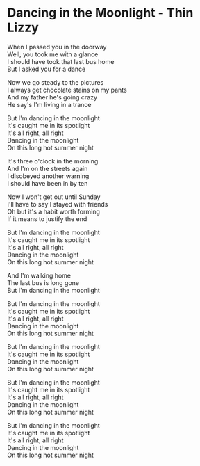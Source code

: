 # Dancing in the Moonlight - Thin Lizzy

When I passed you in the doorway\
Well, you took me with a glance\
I should have took that last bus home\
But I asked you for a dance

Now we go steady to the pictures\
I always get chocolate stains on my pants\
And my father he's going crazy\
He say's I'm living in a trance

But I'm dancing in the moonlight\
It's caught me in its spotlight\
It's all right, all right\
Dancing in the moonlight\
On this long hot summer night

It's three o'clock in the morning\
And I'm on the streets again\
I disobeyed another warning\
I should have been in by ten

Now I won't get out until Sunday\
I'll have to say I stayed with friends\
Oh but it's a habit worth forming\
If it means to justify the end

But I'm dancing in the moonlight\
It's caught me in its spotlight\
It's all right, all right\
Dancing in the moonlight\
On this long hot summer night

And I'm walking home\
The last bus is long gone\
But I'm dancing in the moonlight

But I'm dancing in the moonlight\
It's caught me in its spotlight\
It's all right, all right\
Dancing in the moonlight\
On this long hot summer night

But I'm dancing in the moonlight\
It's caught me in its spotlight\
Dancing in the moonlight\
On this long hot summer night

But I'm dancing in the moonlight\
It's caught me in its spotlight\
It's all right, all right\
Dancing in the moonlight\
On this long hot summer night

But I'm dancing in the moonlight\
It's caught me in its spotlight\
It's all right, all right\
Dancing in the moonlight\
On this long hot summer night